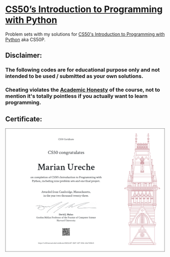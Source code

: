# [CS50’s Introduction to Programming with Python](https://cs50.harvard.edu/python/2022/)

Problem sets with my solutions for [CS50's Introduction to Programming with Python](https://cs50.harvard.edu/python/2022/) aka CS50P.

## Disclaimer:

### The following codes are for educational purpose only and not intended to be used / submitted as your own solutions.
### **Cheating violates the [Academic Honesty](https://cs50.harvard.edu/python/2022/honesty/) of the course, not to mention it's totally pointless if you actually want to learn programming.**



## Certificate:

![CS50P Certificate](./CS50P.png)
